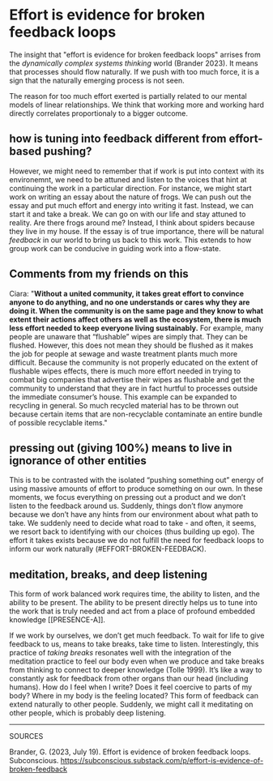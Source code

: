 # Effort is evidence for broken feedback loops

The insight that "effort is evidence for broken feedback loops" arrises from the *dynamically complex systems thinking* world (Brander 2023). It means that processes should flow naturally. If we push with too much force, it is a sign that the naturally emerging process is not seen. 

The reason for too much effort exerted is partially related to our mental models of linear relationships. We think that working more and working hard directly correlates proportionaly to a bigger outcome. 

## how is tuning into feedback different from effort-based pushing?
However, we might need to remember that if work is put into context with its environemnt, we need to be attuned and listen to the voices that hint at continuing the work in a particular direction. For instance, we might start work on writing an essay about the nature of frogs. We can push out the essay and put much effort and energy into writing it fast. Instead, we can start it and take a break. We can go on with our life and stay attuned to reality. Are there frogs around me? Instead, I think about spiders because they live in my house. If the essay is of true importance, there will be natural *feedback* in our world to bring us back to this work. This extends to how group work can be conducive in guiding work into a flow-state. 

## Comments from my friends on this
Ciara: "**Without a united community, it takes great effort to convince anyone to do anything, and no one understands or cares why they are doing it. When the community is on the same page and they know to what extent their actions affect others as well as the ecosystem, there is much less effort needed to keep everyone living sustainably.** For example, many people are unaware that “flushable” wipes are simply that. They can be flushed. However, this does not mean they should be flushed as it makes the job for people at sewage and waste treatment plants much more difficult. Because the community is not properly educated on the extent of flushable wipes effects, there is much more effort needed in trying to combat big companies that advertise their wipes as flushable and get the community to understand that they are in fact hurtful to processes outside the immediate consumer’s house. This example can be expanded to recycling in general. So much recycled material has to be thrown out because certain items that are non-recyclable contaminate an entire bundle of possible recyclable items."

## pressing out (giving 100%) means to live in ignorance of other entities
This is to be contrasted with the isolated “pushing something out” energy of using massive amounts of effort to produce something on our own. In these moments, we focus everything on pressing out a product and we don’t listen to the feedback around us. Suddenly, things don’t flow anymore because we don’t have any hints from our environment about what path to take. We suddenly need to decide what road to take - and often, it seems, we resort back to identifying with our choices (thus building up ego). The effort it takes exists because we do not fulfill the need for feedback loops to inform our work naturally (#EFFORT-BROKEN-FEEDBACK). 


## meditation, breaks, and deep listening
This form of work balanced work requires time, the ability to listen, and the ability to be present. The ability to be present directly helps us to tune into the work that is truly needed and act from a place of profound embedded knowledge [[PRESENCE-A]]. 

If we work by ourselves, we don’t get much feedback. To wait for life to give feedback to us, means to take breaks, take time to listen. Interestingly, this practice of *taking breaks* resonates well with the integration of the meditation practice to feel our body even when we produce and take breaks from thinking to connect to deeper knowledge (Tolle 1999). It’s like a way to constantly ask for feedback from other organs than our head (including humans). How do I feel when I write? Does it feel coercive to parts of my body? Where in my body is the feeling located? This form of feedback can extend naturally to other people. Suddenly, we might call it meditating on other people, which is probably deep listening.

________
SOURCES

Brander, G. (2023, July 19). Effort is evidence of broken feedback loops. Subconscious. https://subconscious.substack.com/p/effort-is-evidence-of-broken-feedback